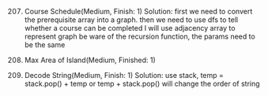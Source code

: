 207. Course Schedule(Medium, Finish: 1)
    Solution: first we need to convert the prerequisite array into a graph. 
              then we need to use dfs to tell whether a course can be completed 
              I will use adjacency array to represent graph 
              be ware of the recursion function, the params need to be the same 

695. Max Area of Island(Medium, Finished: 1)
394. Decode String(Medium, Finish: 1)
    Solution: use stack, temp = stack.pop() + temp or temp + stack.pop() will change the order of string